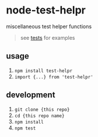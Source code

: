 # node-test-helpr

miscellaneous test helper functions

> see [tests](test) for examples

## usage

1. `npm install test-helpr`
1. `import {...} from 'test-helpr'`

## development

1. `git clone {this repo}`
1. `cd {this repo name}`
1. `npm install`
1. `npm test`
